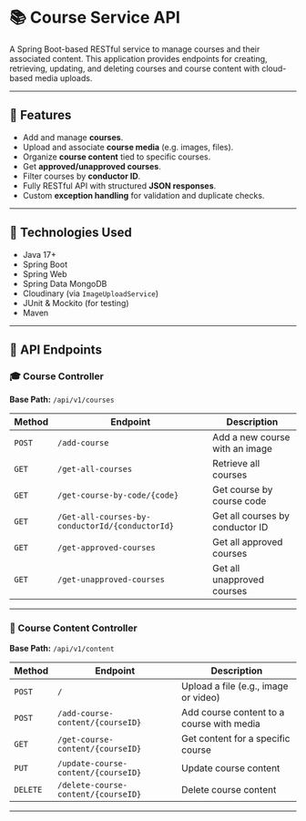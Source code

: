 # 📚 Course Service API

A Spring Boot-based RESTful service to manage courses and their associated content. This application provides endpoints for creating, retrieving, updating, and deleting courses and course content with cloud-based media uploads.

---

## 🚀 Features

- Add and manage **courses**.
- Upload and associate **course media** (e.g. images, files).
- Organize **course content** tied to specific courses.
- Get **approved/unapproved courses**.
- Filter courses by **conductor ID**.
- Fully RESTful API with structured **JSON responses**.
- Custom **exception handling** for validation and duplicate checks.

---

## 🧩 Technologies Used

- Java 17+
- Spring Boot
- Spring Web
- Spring Data MongoDB
- Cloudinary (via `ImageUploadService`)
- JUnit & Mockito (for testing)
- Maven

---

## 📂 API Endpoints

### 🎓 Course Controller

**Base Path:** `/api/v1/courses`

| Method | Endpoint | Description |
|--------|----------|-------------|
| `POST` | `/add-course` | Add a new course with an image |
| `GET`  | `/get-all-courses` | Retrieve all courses |
| `GET`  | `/get-course-by-code/{code}` | Get course by course code |
| `GET`  | `/Get-all-courses-by-conductorId/{conductorId}` | Get all courses by conductor ID |
| `GET`  | `/get-approved-courses` | Get all approved courses |
| `GET`  | `/get-unapproved-courses` | Get all unapproved courses |

---

### 📄 Course Content Controller

**Base Path:** `/api/v1/content`

| Method | Endpoint | Description |
|--------|----------|-------------|
| `POST` | `/` | Upload a file (e.g., image or video) |
| `POST` | `/add-course-content/{courseID}` | Add course content to a course with media |
| `GET`  | `/get-course-content/{courseID}` | Get content for a specific course |
| `PUT`  | `/update-course-content/{courseID}` | Update course content |
| `DELETE` | `/delete-course-content/{courseID}` | Delete course content |

---


